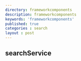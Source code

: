 ```yaml
---
directory: frameworkcomponents
description: frameworkcomponents
keywords: 'frameworkcomponents'
published: true
categories : search
layout : post
---
```


<h2>searchService</h2>
